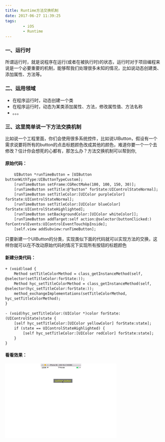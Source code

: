 ```yaml
---
title: Runtime方法交换机制
date: 2017-06-27 11:39:25
tags:
		- iOS
		- Runtime
---
```


### 一、运行时
所谓运行时，就是说程序在运行(或者在被执行时)的状态，运行时对于项目编程来说是一个必要重要的机制，能够帮我们处理很多未知的情况，比如说动态创建类、添加属性、方法等。

<!-- more -->

### 二、运用领域
* 在程序运行时，动态创建一个类
* 在程序运行时，动态为某类添加属性、方法，修改属性值、方法名称
* 。。。

### 三、这里简单说一下方法交换机制
比如说一个工程里面，你们会使用很多系统控件，比如说UIButton，假设有一个需求说要将所有的button的点击标题颜色改成其他的颜色，难道你要一个一个去修改？估计你会想死的心都有，那怎么办？方法交换机制可以帮到你,

#### 原始代码：
```
    UIButton *runTimeButton = [UIButton buttonWithType:UIButtonTypeCustom];
    [runTimeButton setFrame:CGRectMake(100, 100, 150, 30)];
    [runTimeButton setTitle:@"button" forState:UIControlStateNormal];
    [runTimeButton setTitleColor:[UIColor purpleColor] forState:UIControlStateNormal];
    [runTimeButton setTitleColor:[UIColor blueColor] forState:UIControlStateHighlighted];
    [runTimeButton setBackgroundColor:[UIColor whiteColor]];
    [runTimeButton addTarget:self action:@selector(buttonClicked:) forControlEvents:UIControlEventTouchUpInside];
    [self.view addSubview:runTimeButton];
```

只要新建一个UIButton的分类，实现类似下面的代码就可以实现方法的交换，这样你就可以在不改动原始代码的情况下实现所有按钮的标题颜色
#### 新建分类代码：
```
+ (void)load {
    Method setTitleColorMethod = class_getInstanceMethod(self, @selector(setTitleColor:forState:));
    Method hyc_setTitleColorMethod = class_getInstanceMethod(self, @selector(hyc_setTitleColor:forState:));
    method_exchangeImplementations(setTitleColorMethod, hyc_setTitleColorMethod);
}

- (void)hyc_setTitleColor:(UIColor *)color forState:(UIControlState)state {
    [self hyc_setTitleColor:[UIColor yellowColor] forState:state];
    if (state == UIControlStateHighlighted) {
        [self hyc_setTitleColor:[UIColor redColor] forState:state];
    }
}
```

#### 看看效果：
![runtime效果.gif](Runtime方法交换机制/2925367-ab04505e35a95669.gif)


